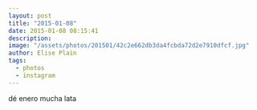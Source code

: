 ```yaml
---
layout: post
title: "2015-01-08"
date: 2015-01-08 08:15:41
description: 
image: "/assets/photos/201501/42c2e662db3da4fcbda72d2e7910dfcf.jpg"
author: Elise Plain
tags: 
  - photos
  - instagram
---
```


dé enero mucha lata
<p></p>
